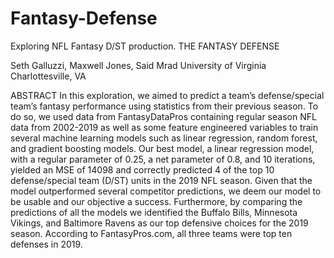 # Fantasy-Defense
Exploring NFL Fantasy D/ST production. 
THE FANTASY DEFENSE

Seth Galluzzi, Maxwell Jones, Said Mrad 
University of Virginia 
Charlottesville, VA


ABSTRACT
In this exploration, we aimed to predict a team’s defense/special team’s fantasy performance using statistics from their previous season. To do so, we used data from FantasyDataPros containing regular season NFL data from 2002-2019 as well as some feature engineered variables to train several machine learning models such as linear regression, random forest, and gradient boosting models. Our best model, a linear regression model, with a regular parameter of 0.25, a net parameter of 0.8, and 10 iterations, yielded an MSE of 14098 and correctly predicted 4 of the top 10 defense/special team (D/ST) units in the 2019 NFL season. Given that the model outperformed several competitor predictions, we deem our model to be usable and our objective a success.  Furthermore, by comparing the predictions of all the models we identified the Buffalo Bills, Minnesota Vikings, and Baltimore Ravens as our top defensive choices for the 2019 season. According to FantasyPros.com, all three teams were top ten defenses in 2019. 
